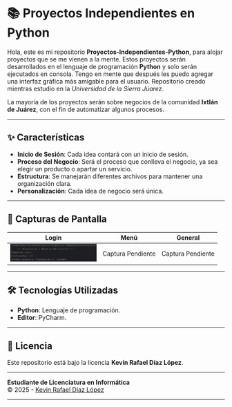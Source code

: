 # 📚 Proyectos Independientes en Python  

Hola, este es mi repositorio **Proyectos-Independientes-Python**, para alojar proyectos que se me vienen a la mente.
Estos proyectos serán desarrollados en el lenguaje de programación **Python** y solo serán ejecutados en consola.
Tengo en mente que después les puedo agregar una interfaz gráfica más amigable para el usuario.
Repositorio creado mientras estudio en la *Universidad de la Sierra Júarez*.

La mayoría de los proyectos serán sobre negocios de la comunidad **Ixtlán de Juárez**, con el fin de automatizar 
algunos procesos.  

---

## ✨ Características  

- **Inicio de Sesión**: Cada idea contará con un inicio de sesión.  
- **Proceso del Negocio**: Será el proceso que conlleva el negocio, ya sea elegir un producto o apartar un servicio.  
- **Estructura**: Se manejarán diferentes archivos para mantener una organización clara.  
- **Personalización**: Cada idea de negocio será única.   

---

## 📸 Capturas de Pantalla  

| Login                                        | Menú              | General                                       |  
|----------------------------------------------|-------------------|-----------------------------------------------|  
| <img src="screenshots/home.png" width="200"> | Captura Pendiente | Captura Pendiente |  

---

## 🛠️ Tecnologías Utilizadas  
 
- **Python**: Lenguaje de programación.  
- **Editor**: PyCharm.

---

## 📜 Licencia  

Este repositorio está bajo la licencia **Kevin Rafael Díaz López**.  

---

**Estudiante de Licenciatura en Informática**  
© 2025 - [Kevin Rafael Díaz López](https://github.com/RafaelDiaz01)  

--- 
